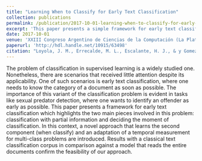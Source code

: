 ```yaml
---
title: "Learning When to Classify for Early Text Classification"
collection: publications
permalink: /publication/2017-10-01-learning-when-to-classify-for-early-text-classification
excerpt: 'This paper presents a simple framework for early text classification.'
date: 2017-10-01
venue: 'XXIII Congreso Argentino de Ciencias de la Computación (La Plata, 2017)'
paperurl: 'http://hdl.handle.net/10915/63498'
citation: "Loyola, J. M., Errecalde, M. L., Escalante, H. J., & y Gomez, M. M. (2017, October). Learning When to Classify for Early Text Classification. In Argentine Congress of Computer Science (pp. 24-34). Springer, Cham."
---
```

The problem of classification in supervised learning is a widely studied one. Nonetheless, there are scenarios that received little attention despite its applicability. One of such scenarios is early text classification, where one needs to know the category of a document as soon as possible. The importance of this variant of the classification problem is evident in tasks like sexual predator detection, where one wants to identify an offender as early as possible. This paper presents a framework for early text classification which highlights the two main pieces involved in this problem: classification with partial information and deciding the moment of classification. In this context, a novel approach that learns the second component (when classify) and an adaptation of a temporal measurement for multi-class problems are introduced. Results with a classical text classification corpus in comparison against a model that reads the entire documents confirm the feasibility of our approach.
